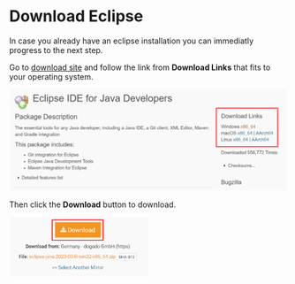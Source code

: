 # Download Eclipse

In case you already have an eclipse installation you can immediatly progress to the next step.

Go to [download site](https://www.eclipse.org/downloads/packages/release/2023-03/r/eclipse-ide-java-developers) and follow the link from **Download Links** that fits to your operating system. 

![select-package](./images/eclipse-select-os-package.png)

Then click the **Download** button to download.

<style>
    img[alt=download-package] {
        width: 50%;
        height: 50%;
    }
</style>

![download-package](./images/eclipse-download-package.png)
  


